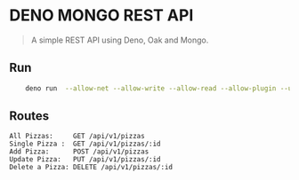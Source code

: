 # DENO MONGO REST API

> A simple REST API using Deno, Oak and Mongo.

## Run

```bash
    deno run  --allow-net --allow-write --allow-read --allow-plugin --unstable app.ts
```
## Routes

```
All Pizzas:     GET /api/v1/pizzas 
Single Pizza :  GET /api/v1/pizzas/:id
Add Pizza:      POST /api/v1/pizzas
Update Pizza:   PUT /api/v1/pizzas/:id
Delete a Pizza: DELETE /api/v1/pizzas/:id

```